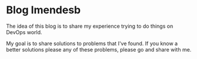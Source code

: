 # Blog lmendesb
The idea of this blog is to share my experience trying to do things on DevOps world. 

My goal is to share solutions to problems that I've found. 
If you know a better solutions please any of these problems, please go and share with me.